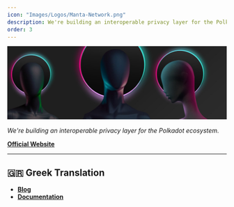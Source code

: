 ```yaml
---
icon: "Images/Logos/Manta-Network.png"
description: We're building an interoperable privacy layer for the Polkadot ecosystem.
order: 3
---
```


![](../../Images/Covers/Manta-Network.png)

_We're building an interoperable privacy layer for the Polkadot ecosystem._

[**Official Website**](https://manta.network/)

---

## 🇬🇷 Greek Translation

- [**Blog**](https://mantanetworkgr.substack.com/)
- [**Documentation**](https://mantanetworkgr.gitbook.io/greek/)
